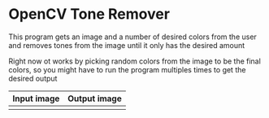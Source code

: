 # OpenCV Tone Remover

This program gets an image and a number of desired colors from the user and removes tones from the image until it only has the desired amount

Right now ot works by picking random colors from the image to be the final colors, so you might have to run the program multiples times to get the desired output

| Input image |  Output image |
:-------------------------:|:-------------------------:
![]()  |  ![]()
